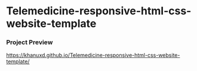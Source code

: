 # Telemedicine-responsive-html-css-website-template

### Project Preview
https://khanuxd.github.io/Telemedicine-responsive-html-css-website-template/
